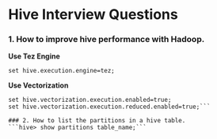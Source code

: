 # Hive Interview Questions
### 1. How to improve hive performance with Hadoop.
**Use Tez Engine**

```set hive.execution.engine=tez;```

**Use Vectorization**

```
set hive.vectorization.execution.enabled=true;
set hive.vectorization.execution.reduced.enabled=true;```

### 2. How to list the partitions in a hive table.
```hive> show partitions table_name;```
